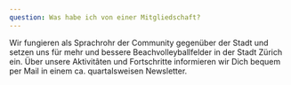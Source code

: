 ```yaml
---
question: Was habe ich von einer Mitgliedschaft?
---
```


Wir fungieren als Sprachrohr der Community gegenüber der Stadt und setzen uns für mehr und bessere Beachvolleyballfelder in der Stadt Zürich ein.
Über unsere Aktivitâten und Fortschritte informieren wir Dich bequem per Mail in einem ca. quartalsweisen Newsletter. 